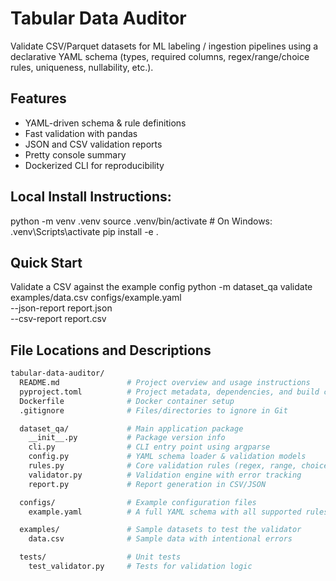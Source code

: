 # Tabular Data Auditor

Validate CSV/Parquet datasets for ML labeling / ingestion pipelines using a declarative YAML schema (types, required columns, regex/range/choice rules, uniqueness, nullability, etc.).

## Features
- YAML-driven schema & rule definitions
- Fast validation with pandas
- JSON and CSV validation reports
- Pretty console summary
- Dockerized CLI for reproducibility


## Local Install Instructions: 
python -m venv .venv
source .venv/bin/activate  # On Windows: .venv\Scripts\activate
pip install -e .

## Quick Start
Validate a CSV against the example config
python -m dataset_qa validate examples/data.csv configs/example.yaml \
  --json-report report.json \
  --csv-report  report.csv

## File Locations and Descriptions
```bash
tabular-data-auditor/
  README.md               # Project overview and usage instructions
  pyproject.toml          # Project metadata, dependencies, and build config
  Dockerfile              # Docker container setup
  .gitignore              # Files/directories to ignore in Git

  dataset_qa/             # Main application package
    __init__.py           # Package version info
    cli.py                # CLI entry point using argparse
    config.py             # YAML schema loader & validation models
    rules.py              # Core validation rules (regex, range, choice)
    validator.py          # Validation engine with error tracking
    report.py             # Report generation in CSV/JSON

  configs/                # Example configuration files
    example.yaml          # A full YAML schema with all supported rules

  examples/               # Sample datasets to test the validator
    data.csv              # Sample data with intentional errors

  tests/                  # Unit tests
    test_validator.py     # Tests for validation logic



